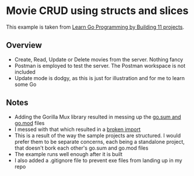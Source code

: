# Movie CRUD using structs and slices
This example is taken from [Learn Go Programming by Building 11 projects](https://www.youtube.com/watch?v=jFfo23yIWac&t=142s).

## Overview
- Create, Read, Update or Delete movies from the server. Nothing fancy
- Postman is employed to test the server. The Postman workspace is not included
- Update mode is dodgy, as this is just for illustration and for me to learn some Go

## Notes
- Adding the Gorilla Mux library resulted in messing up the [go.sum and go.mod](https://golangbyexample.com/go-mod-sum-module/) files
- I messed with that which resulted in a [broken import](https://pkg.go.dev/golang.org/x/tools/internal/typesinternal#BrokenImport)
- This is a result of the way the sample projects are structured. I would prefer them to be separate concerns, each being a standalone project, that doesn't bork each other's go.sum and go.mod files
- The example runs well enough after it is built
- I also added a .gitignore file to prevent exe files from landing up in my repo